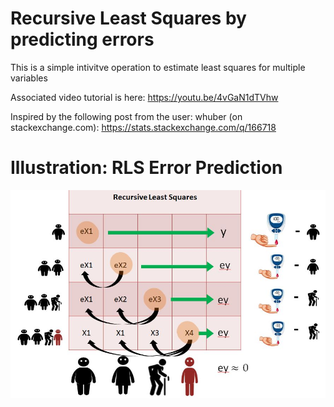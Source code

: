 # Recursive Least Squares by predicting errors
This is a simple intivitve operation to estimate least squares for multiple variables 

Associated video tutorial is here: https://youtu.be/4vGaN1dTVhw

Inspired by the following post from the user: whuber (on stackexchange.com):
https://stats.stackexchange.com/q/166718

# Illustration: RLS Error Prediction

![](rls_figure.jpg)




